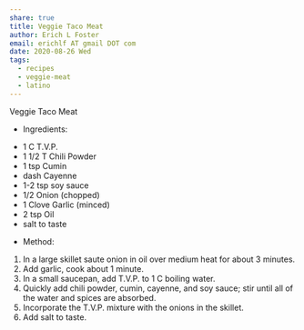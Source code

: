 ```yaml
---
share: true
title: Veggie Taco Meat
author: Erich L Foster
email: erichlf AT gmail DOT com
date: 2020-08-26 Wed
tags:
  - recipes
  - veggie-meat
  - latino
---
```

Veggie Taco Meat
* Ingredients:
- 1 C T.V.P.
- 1 1/2 T Chili Powder
- 1 tsp Cumin
- dash Cayenne
- 1-2 tsp soy sauce
- 1/2 Onion (chopped)
- 1 Clove Garlic (minced)
- 2 tsp Oil
- salt to taste

* Method:
1. In a large skillet saute onion in oil over medium heat for about 3 minutes.
2. Add garlic, cook about 1 minute.
3. In a small saucepan, add T.V.P. to 1 C boiling water.
4. Quickly add chili powder, cumin, cayenne, and soy sauce; stir until all of the water
   and spices are absorbed.
5. Incorporate the T.V.P. mixture with the onions in the skillet.
6. Add salt to taste.
